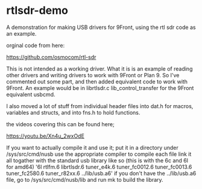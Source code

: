 # rtlsdr-demo
A demonstration for making USB drivers for 9Front, using the rtl sdr code as an example.

orginal code from here:

https://github.com/osmocom/rtl-sdr

This is not intended as a working driver.  What it is is an example of reading other drivers and writing drivers to work with 9Front or Plan 9.  So I've commented out some part, and then added equivalent code to work with 9Front.  An example would be in librtlsdr.c lib_control_transfer for the 9Front equivalent usbcmd.

I also moved a lot of stuff from individual header files into dat.h for macros, variables and structs, and into fns.h to hold functions.

the videos covering this can be found here;

https://youtu.be/Xn4u_2wxOdE

If you want to actually compile it and use it;
put it in a directory under /sys/src/cmd/nusb
use the appropriate compiler to compile each file
link it all togather with the standard usb library like so (this is with the 6c and 6l for amd64)
'6l rtlfm.6 librtlsdr.6 tuner_e4k.6 tuner_fc0012.6 tuner_fc0013.6 tuner_fc2580.6 tuner_r82xx.6 ../lib/usb.a6'
if you don't have the ../lib/usb.a6 file, go to /sys/src/cmd/nusb/lib and run mk to build the library.
